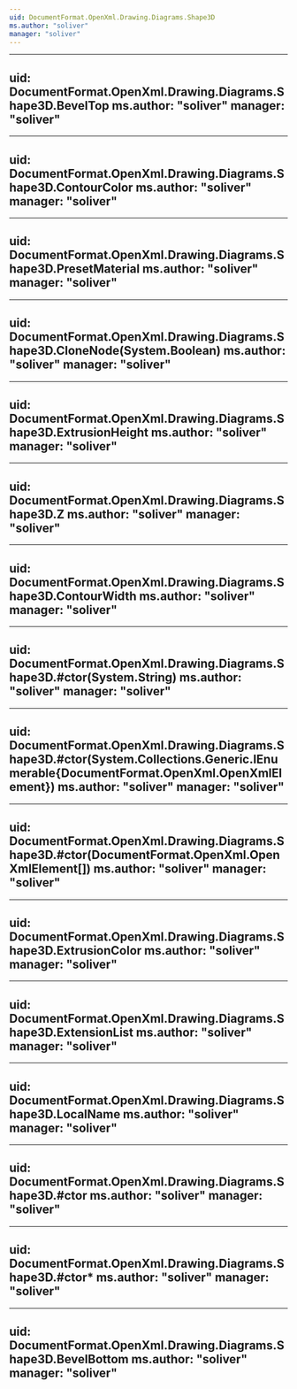 ```yaml
---
uid: DocumentFormat.OpenXml.Drawing.Diagrams.Shape3D
ms.author: "soliver"
manager: "soliver"
---
```


---
uid: DocumentFormat.OpenXml.Drawing.Diagrams.Shape3D.BevelTop
ms.author: "soliver"
manager: "soliver"
---

---
uid: DocumentFormat.OpenXml.Drawing.Diagrams.Shape3D.ContourColor
ms.author: "soliver"
manager: "soliver"
---

---
uid: DocumentFormat.OpenXml.Drawing.Diagrams.Shape3D.PresetMaterial
ms.author: "soliver"
manager: "soliver"
---

---
uid: DocumentFormat.OpenXml.Drawing.Diagrams.Shape3D.CloneNode(System.Boolean)
ms.author: "soliver"
manager: "soliver"
---

---
uid: DocumentFormat.OpenXml.Drawing.Diagrams.Shape3D.ExtrusionHeight
ms.author: "soliver"
manager: "soliver"
---

---
uid: DocumentFormat.OpenXml.Drawing.Diagrams.Shape3D.Z
ms.author: "soliver"
manager: "soliver"
---

---
uid: DocumentFormat.OpenXml.Drawing.Diagrams.Shape3D.ContourWidth
ms.author: "soliver"
manager: "soliver"
---

---
uid: DocumentFormat.OpenXml.Drawing.Diagrams.Shape3D.#ctor(System.String)
ms.author: "soliver"
manager: "soliver"
---

---
uid: DocumentFormat.OpenXml.Drawing.Diagrams.Shape3D.#ctor(System.Collections.Generic.IEnumerable{DocumentFormat.OpenXml.OpenXmlElement})
ms.author: "soliver"
manager: "soliver"
---

---
uid: DocumentFormat.OpenXml.Drawing.Diagrams.Shape3D.#ctor(DocumentFormat.OpenXml.OpenXmlElement[])
ms.author: "soliver"
manager: "soliver"
---

---
uid: DocumentFormat.OpenXml.Drawing.Diagrams.Shape3D.ExtrusionColor
ms.author: "soliver"
manager: "soliver"
---

---
uid: DocumentFormat.OpenXml.Drawing.Diagrams.Shape3D.ExtensionList
ms.author: "soliver"
manager: "soliver"
---

---
uid: DocumentFormat.OpenXml.Drawing.Diagrams.Shape3D.LocalName
ms.author: "soliver"
manager: "soliver"
---

---
uid: DocumentFormat.OpenXml.Drawing.Diagrams.Shape3D.#ctor
ms.author: "soliver"
manager: "soliver"
---

---
uid: DocumentFormat.OpenXml.Drawing.Diagrams.Shape3D.#ctor*
ms.author: "soliver"
manager: "soliver"
---

---
uid: DocumentFormat.OpenXml.Drawing.Diagrams.Shape3D.BevelBottom
ms.author: "soliver"
manager: "soliver"
---
